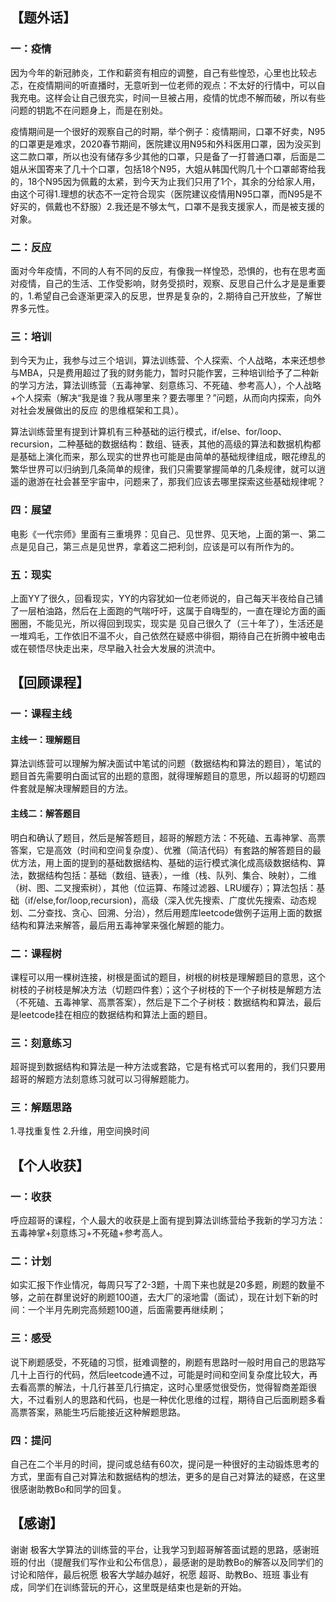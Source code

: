 ## 【题外话】

### 一：疫情
因为今年的新冠肺炎，工作和薪资有相应的调整，自己有些惶恐，心里也比较忐忑，在疫情期间的听直播时，无意听到一位老师的观点：不太好的行情中，可以自我充电。这样会让自己很充实，时间一旦被占用，疫情的忧虑不解而破，所以有些问题的钥匙不在问题身上，而是在别处。

疫情期间是一个很好的观察自己的时期，举个例子：疫情期间，口罩不好卖，N95的口罩更是难求，2020春节期间，医院建议用N95和外科医用口罩，因为没买到这二款口罩，所以也没有储存多少其他的口罩，只是备了一打普通口罩，后面是二姐从米国寄来了几十个口罩，包括18个N95，大姐从韩国代购几十个口罩邮寄给我的，18个N95因为佩戴的太紧，到今天为止我们只用了1个，其余的分给家人用，由这个可得1.理想的状态不一定符合现实（医院建议疫情用N95口罩，而N95是不好买的，佩戴也不舒服）2.我还是不够太气，口罩不是我支援家人，而是被支援的对象。

### 二：反应
面对今年疫情，不同的人有不同的反应，有像我一样惶恐，恐惧的，也有在思考面对疫情，自己的生活、工作受影响，财务受损时，观察、反思自己什么才是是重要的，1.希望自己会逐渐更深入的反思，世界是复杂的，2.期待自己开放些，了解世界多元性。

### 三：培训

到今天为止，我参与过三个培训，算法训练营、个人探索、个人战略，本来还想参与MBA，只是费用超过了我的财务能力，暂时只能作罢，三种培训给予了二种新的学习方法，算法训练营（五毒神掌、刻意练习、不死磕、参考高人），个人战略+个人探索（解决“我是谁？我从哪里来？要去哪里？”问题，从而向内探索，向外对社会发展做出的反应 的思维框架和工具）。

算法训练营里有提到计算机有三种基础的运行模式，if/else、for/loop、recursion，二种基础的数据结构：数组、链表，其他的高级的算法和数据机构都是基础上演化而来，那么现实的世界也可能是由简单的基础规律组成，眼花缭乱的繁华世界可以归纳到几条简单的规律，我们只需要掌握简单的几条规律，就可以逍遥的遨游在社会甚至宇宙中，问题来了，那我们应该去哪里探索这些基础规律呢？

### 四：展望

电影《一代宗师》里面有三重境界：见自己、见世界、见天地，上面的第一、第二点是见自己，第三点是见世界，拿着这二把利剑，应该是可以有所作为的。

### 五：现实

上面YY了很久，回看现实，YY的内容犹如一位老师说的，自己每天半夜给自己铺了一层柏油路，然后在上面跑的气喘吁吁，这属于自嗨型的，一直在理论方面的画圈圈，不能见光，所以得回到现实，现实是 见自己很久了（三十年了），生活还是一堆鸡毛，工作依旧不温不火，自己依然在疑惑中徘徊，期待自己在折腾中被电击或在顿悟尽快走出来，尽早融入社会大发展的洪流中。


## 【回顾课程】

### 一：课程主线

#### 主线一：理解题目
算法训练营可以理解为解决面试中笔试的问题（数据结构和算法的题目），笔试的题目首先需要明白面试官的出题的意图，就得理解题目的意思，所以超哥的切题四件套就是解决理解题目的方法。

#### 主线二：解答题目
明白和确认了题目，然后是解答题目，超哥的解题方法：不死磕、五毒神掌、高票答案，它是高效（时间和空间复杂度）、优雅（简洁代码）有套路的解答题目的最优方法，用上面的提到的基础数据结构、基础的运行模式演化成高级数据结构、算法，数据结构包括：基础（数组、链表），一维（栈、队列、集合、映射），二维（树、图、二叉搜索树），其他（位运算、布隆过滤器、LRU缓存）；算法包括：基础（if/else,for/loop,recursion)，高级（深入优先搜索、广度优先搜索、动态规划、二分查找、贪心、回溯、分治），然后用题库leetcode做例子运用上面的数据结构和算法来解答，最后用五毒神掌来强化解题的能力。

### 二：课程树
课程可以用一棵树连接，树根是面试的题目，树根的树枝是理解题目的意思，这个树枝的子树枝是解决方法（切题四件套）；这个子树枝的下一个子树枝是解题方法（不死磕、五毒神掌、高票答案），然后是下二个子树枝：数据结构和算法，最后是leetcode挂在相应的数据结构和算法上面的题目。

### 三：刻意练习
超哥提到数据结构和算法是一种方法或套路，它是有格式可以套用的，我们只要用超哥的解题方法刻意练习就可以习得解题能力。


### 三：解题思路
1.寻找重复性 2.升维，用空间换时间


## 【个人收获】

### 一：收获
呼应超哥的课程，个人最大的收获是上面有提到算法训练营给予我新的学习方法：五毒神掌+刻意练习+不死磕+参考高人。

### 二：计划
如实汇报下作业情况，每周只写了2-3题，十周下来也就是20多题，刷题的数量不够，之前在群里说好的刷题100道，去大厂的滚地雷（面试），现在计划下新的时间：一个半月先刷完高频题100道，后面需要再继续刷；

### 三：感受
说下刷题感受，不死磕的习惯，挺难调整的，刷题有思路时一般时用自己的思路写几十上百行的代码，然后leetcode通不过，可能是时间和空间复杂度比较大，再去看高票的解法，十几行甚至几行搞定，这时心里感觉很受伤，觉得智商差距很大，不过看别人的思路和代码，也是一种优化思维的过程，期待自己后面刷题多看高票答案，熟能生巧后能接近这种解题思路。

### 四：提问
自己在二个半月的时间，提问或总结有60次，提问是一种很好的主动锻炼思考的方式，里面有自己对算法和数据结构的想法，更多的是自己对算法的疑惑，在这里很感谢助教Bo和同学的回复。

## 【感谢】
谢谢 极客大学算法的训练营的平台，让我学习到超哥解答面试题的思路，感谢班班的付出（提醒我们写作业和公布信息），最感谢的是助教Bo的解答以及同学们的讨论和陪伴，最后祝愿 极客大学越办越好，祝愿 超哥、助教Bo、班班 事业有成，同学们在训练营玩的开心，这里既是结束也是新的开始。
